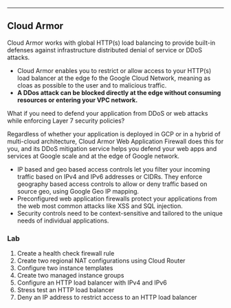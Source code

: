 _______________________________________________________________________________
## Cloud Armor
Cloud Armor works with global HTTP(s) load balancing to provide built-in defenses against infrastructure distributed denial of service or DDoS attacks.
* Cloud Armor enables you to restrict or allow access to your HTTP(s) load balancer at the edge fo the Google Cloud Network, meaning as cloas as possible to the user and to malicious traffic.
* **A DDos attack can be blocked directly at the edge without consuming resources or entering your VPC network.**

What if you need to defend your application from DDoS or web attacks while enforcing Layer 7 security policies?

Regardless of whether your application is deployed in GCP or in a hybrid of multi-cloud architecture, Cloud Armor Web Application Firewall does this for you, and its DDoS mitigation service helps you defend your web apps and services at Google scale and at the edge of Google network.
* IP based and geo based access controls let you filter your incoming traffic based on IPv4 and IPv6 addresses or CIDRs. They enforce geography based access controls to allow or deny traffic based on source geo, using Google Geo IP mapping.
* Preconfigured web application firewalls protect your applications from the web most common attacks like XSS and SQL injection.
* Security controls need to be context-sensitive and tailored to the unique needs of individual applications.

### Lab
1. Create a health check firewall rule
2. Create two regional NAT configurations using Cloud Router
3. Configure two instance templates
4. Create two managed instance groups
5. Configure an HTTP load balancer with IPv4 and IPv6
6. Stress test an HTTP load balancer
7. Deny an IP address to restrict access to an HTTP load balancer
